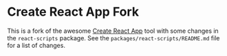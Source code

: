 # Create React App Fork

This is a fork of the awesome [Create React App](https://github.com/facebookincubator/create-react-app) tool with some changes in the `react-scripts` package. See the `packages/react-scripts/README.md` file for a list of changes.
